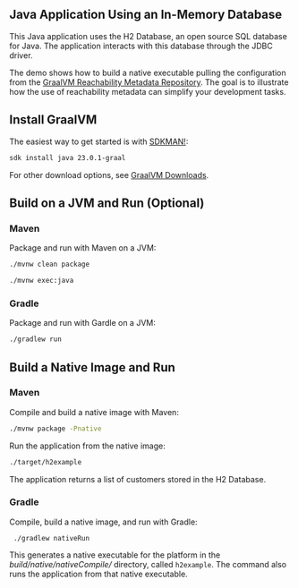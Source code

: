 ## Java Application Using an In-Memory Database

This Java application uses the H2 Database, an open source SQL database for Java. 
The application interacts with this database through the JDBC driver.

The demo shows how to build a native executable pulling the configuration from the [GraalVM Reachability Metadata Repository](https://github.com/oracle/graalvm-reachability-metadata). The goal is to illustrate how the use of reachability metadata can simplify your development tasks.

## Install GraalVM 

The easiest way to get started is with [SDKMAN!](https://sdkman.io/jdks/#graal):
```bash
sdk install java 23.0.1-graal
```
For other download options, see [GraalVM Downloads](https://www.graalvm.org/downloads/).

## Build on a JVM and Run (Optional)

### Maven

Package and run with Maven on a JVM:
```bash
./mvnw clean package
```
```bash
./mvnw exec:java
```

### Gradle

Package and run with Gardle on a JVM:
```bash
./gradlew run
```

## Build a Native Image and Run

### Maven

Compile and build a native image with Maven: 
```bash
./mvnw package -Pnative
```
Run the application from the native image:
```bash
./target/h2example
```
The application returns a list of customers stored in the H2 Database.

### Gradle

Compile, build a native image, and run with Gradle: 
```
 ./gradlew nativeRun
```
This generates a native executable for the platform in the _build/native/nativeCompile/_ directory, called `h2example`. The command also runs the application from that native executable.